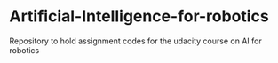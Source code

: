 # Artificial-Intelligence-for-robotics
Repository to hold assignment codes for the udacity course on AI for robotics
